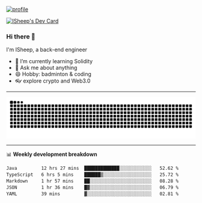 [![profile](https://user-images.githubusercontent.com/54968314/208005045-e4b42f3b-833d-4242-bfcc-e764865553a2.svg)](https://www.calligrapher.ai/)

<a href="https://app.daily.dev/linziyang1106"><img src="https://api.daily.dev/devcards/v2/i4Spwx5Skx5FpTqWcwoit.png?r=kgx&type=wide" width="652" alt="ISheep's Dev Card"/></a>

### Hi there 🐏

I'm ISheep, a back-end engineer

- 🔭 I’m currently learning Solidity
- 💬 Ask me about anything
- 😄 Hobby: badminton & coding
- 👓 explore crypto and Web3.0

-------

![](https://raw.githubusercontent.com/ISheepp/ISheepp/output/github-contribution-grid-snake.svg)

-------

📊 **Weekly development breakdown**
<!--START_SECTION:waka-->

```txt
Java         12 hrs 27 mins  █████████████░░░░░░░░░░░░   52.62 %
TypeScript   6 hrs 5 mins    ██████▒░░░░░░░░░░░░░░░░░░   25.72 %
Markdown     1 hr 57 mins    ██░░░░░░░░░░░░░░░░░░░░░░░   08.28 %
JSON         1 hr 36 mins    █▓░░░░░░░░░░░░░░░░░░░░░░░   06.79 %
YAML         39 mins         ▓░░░░░░░░░░░░░░░░░░░░░░░░   02.81 %
```

<!--END_SECTION:waka-->
